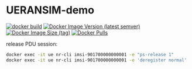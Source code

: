 # UERANSIM-demo

[![docker build](https://github.com/ShubhamTatvamasi/UERANSIM-demo/actions/workflows/docker-build.yml/badge.svg)](https://github.com/ShubhamTatvamasi/UERANSIM-demo/actions/workflows/docker-build.yml)
[![Docker Image Version (latest semver)](https://img.shields.io/docker/v/shubhamtatvamasi/ueransim-demo?sort=semver)](https://hub.docker.com/r/shubhamtatvamasi/ueransim-demo)
[![Docker Image Size (tag)](https://img.shields.io/docker/image-size/shubhamtatvamasi/ueransim-demo/latest)](https://hub.docker.com/r/shubhamtatvamasi/ueransim-demo)
[![Docker Pulls](https://img.shields.io/docker/pulls/shubhamtatvamasi/ueransim-demo)](https://hub.docker.com/r/shubhamtatvamasi/ueransim-demo)


release PDU session:
```bash
docker exec -it ue nr-cli imsi-901700000000001 -e "ps-release 1"
docker exec -it ue nr-cli imsi-901700000000001 -e 'deregister normal'
```

